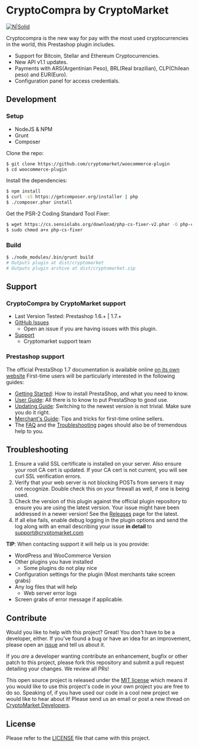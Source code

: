 # CryptoCompra by CryptoMarket
[![N|Solid](https://www.cryptocompra.com/img/logo.png)](https://nodesource.com/products/nsolid)

Cryptocompra is the new way for pay with the most used cryptocurrencies in the world, this Prestashop plugin includes.
  - Support for Bitcoin, Stellar and Ethereum Cryptocurrencies.
  - New API v1.1 updates.
  - Payments with ARS(Argentinian Peso), BRL(Real brazilian), CLP(Chilean peso) and EUR(Euro).
  - Configuration panel for access credentials.

## Development
### Setup
 * NodeJS & NPM
 * Grunt
 * Composer

Clone the repo:
```bash
$ git clone https://github.com/cryptomarket/woocommerce-plugin
$ cd woocommerce-plugin
```
Install the dependencies:
```bash
$ npm install
$ curl -sS https://getcomposer.org/installer | php
$ ./composer.phar install
```
Get the PSR-2 Coding Standard Tool Fixer:
```bash
$ wget https://cs.sensiolabs.org/download/php-cs-fixer-v2.phar -O php-cs-fixer
$ sudo chmod a+x php-cs-fixer
```
### Build
```bash
$ ./node_modules/.bin/grunt build
# Outputs plugin at dist/cryptomarket
# Outputs plugin archive at dist/cryptomarket.zip
```
## Support

### CryptoCompra by CryptoMarket support

* Last Version Tested: Prestashop 1.6.+ | 1.7.+
* [GitHub Issues](https://github.com/cryptomkt/prestashop-plugin/issues)
  * Open an issue if you are having issues with this plugin.
* [Support](https://soporte.cryptomkt.com/)
  * Cryptomarket support team

### Prestashop support

The official PrestaShop 1.7 documentation is available online [on its own website][1]
First-time users will be particularly interested in the following guides:
* [Getting Started][2]: How to install PrestaShop, and what you need to know.
* [User Guide][3]: All there is to know to put PrestaShop to good use.
* [Updating Guide][4]: Switching to the newest version is not trivial. Make sure you do it right.
* [Merchant's Guide][5]: Tips and tricks for first-time online sellers.
* The [FAQ][6] and the [Troubleshooting][7] pages should also be of tremendous help to you.

## Troubleshooting

1. Ensure a valid SSL certificate is installed on your server. Also ensure your root CA cert is updated. If your CA cert is not current, you will see curl SSL verification errors.
2. Verify that your web server is not blocking POSTs from servers it may not recognize. Double check this on your firewall as well, if one is being used.
3. Check the version of this plugin against the official plugin repository to ensure you are using the latest version. Your issue might have been addressed in a newer version! See the [Releases](https://github.com/cryptomkt/prestashop-plugin/releases) page for the latest.
4. If all else fails, enable debug logging in the plugin options and send the log along with an email describing your issue **in detail** to support@cryptomarket.com

**TIP**: When contacting support it will help us is you provide:

* WordPress and WooCommerce Version
* Other plugins you have installed
  * Some plugins do not play nice
* Configuration settings for the plugin (Most merchants take screen grabs)
* Any log files that will help
  * Web server error logs
* Screen grabs of error message if applicable.

## Contribute

Would you like to help with this project?  Great!  You don't have to be a developer, either.  If you've found a bug or have an idea for an improvement, please open an [issue](https://github.com/cryptomkt/prestashop-plugin/issues) and tell us about it.

If you *are* a developer wanting contribute an enhancement, bugfix or other patch to this project, please fork this repository and submit a pull request detailing your changes.  We review all PRs!

This open source project is released under the [MIT license](http://opensource.org/licenses/MIT) which means if you would like to use this project's code in your own project you are free to do so.  Speaking of, if you have used our code in a cool new project we would like to hear about it!  Please send us an email or post a new thread on [CryptoMarket Developers](https://developers.cryptomkt.com).

## License

Please refer to the [LICENSE](https://github.com/cryptomkt/prestashop-plugin/blob/master/LICENSE) file that came with this project.

[1]: http://doc.prestashop.com
[2]: http://doc.prestashop.com/display/PS17/Getting+Started
[3]: http://doc.prestashop.com/display/PS17/User+Guide
[4]: http://doc.prestashop.com/display/PS17/Updating+PrestaShop
[5]: http://doc.prestashop.com/display/PS16/Merchant%27s+Guide
[6]: http://build.prestashop.com/news/prestashop-1-7-faq/
[7]: http://doc.prestashop.com/display/PS16/Troubleshooting